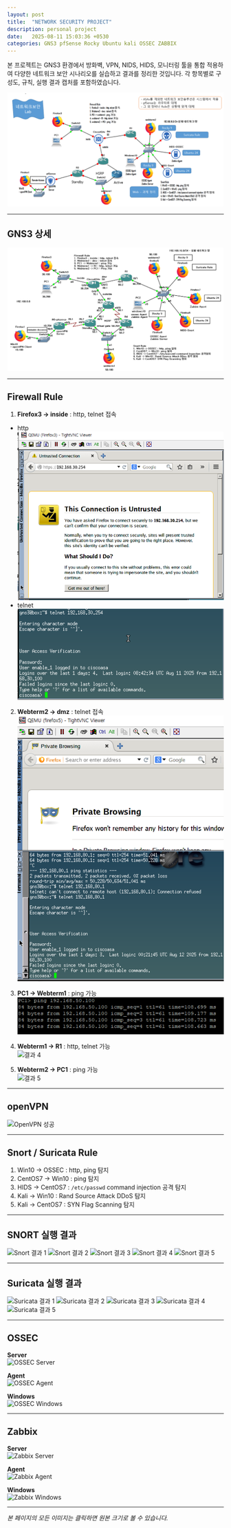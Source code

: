```yaml
---
layout: post
title:  "NETWORK SECURITY PROJECT"
description: personal project
date:   2025-08-11 15:03:36 +0530
categories: GNS3 pfSense Rocky Ubuntu kali OSSEC ZABBIX
---
```


본 프로젝트는 GNS3 환경에서 방화벽, VPN, NIDS, HIDS, 모니터링 툴을 통합 적용하여 다양한 네트워크 보안 시나리오를 실습하고 결과를 정리한 것입니다. 각 항목별로 구성도, 규칙, 실행 결과 캡처를 포함하였습니다.

![GNS3 상세 1](/assets/images/popo.PNG)

---

## GNS3 상세

![GNS3 상세 2](/assets/images/popo2.PNG)

---

## Firewall Rule

1. **Firefox3 → inside** : http, telnet 접속  
- http
   ![결과 1](/assets/images/fire3-inside-http.PNG)
- telnet
   ![결과 1](/assets/images/fire3-inside-telnet.PNG)
2. **Webterm2 → dmz** : telnet 접속  
   ![결과 2](/assets/images/fire5-dmz-telnet.PNG)

3. **PC1 → Webterm1** : ping 가능  
   ![결과 3](/assets/images/pc1-fire4-ping.PNG)

4. **Webterm1 → R1** : http, telnet 가능  
   ![결과 4](사진_URL)

5. **Webterm2 → PC1** : ping 가능  
   ![결과 5](사진_URL)

---

## openVPN
![OpenVPN 성공](사진_URL)

---

## Snort / Suricata Rule

1. Win10 → OSSEC : http, ping 탐지  
2. CentOS7 → Win10 : ping 탐지  
3. HIDS → CentOS7 : `/etc/passwd` command injection 공격 탐지  
4. Kali → Win10 : Rand Source Attack DDoS 탐지  
5. Kali → CentOS7 : SYN Flag Scanning 탐지  

---

## SNORT 실행 결과
![Snort 결과 1](사진_URL)
![Snort 결과 2](사진_URL)
![Snort 결과 3](사진_URL)
![Snort 결과 4](사진_URL)
![Snort 결과 5](사진_URL)

---

## Suricata 실행 결과
![Suricata 결과 1](사진_URL)
![Suricata 결과 2](사진_URL)
![Suricata 결과 3](사진_URL)
![Suricata 결과 4](사진_URL)
![Suricata 결과 5](사진_URL)

---

## OSSEC
**Server**  
![OSSEC Server](사진_URL)

**Agent**  
![OSSEC Agent](사진_URL)

**Windows**  
![OSSEC Windows](사진_URL)

---

## Zabbix
**Server**  
![Zabbix Server](사진_URL)

**Agent**  
![Zabbix Agent](사진_URL)

**Windows**  
![Zabbix Windows](사진_URL)

---

*본 페이지의 모든 이미지는 클릭하면 원본 크기로 볼 수 있습니다.*
